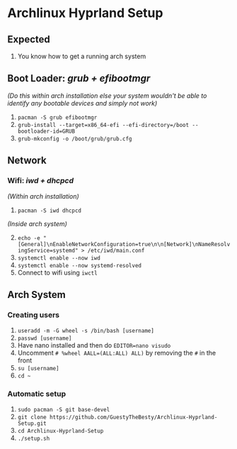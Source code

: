 # Archlinux Hyprland Setup

## Expected
1. You know how to get a running arch system


## Boot Loader: *grub + efibootmgr*
*(Do this within arch installation else your system wouldn't be able to identify any bootable devices and simply not work)*
1. `pacman -S grub efibootmgr`
2. `grub-install --target=x86_64-efi --efi-directory=/boot --bootloader-id=GRUB`
3. `grub-mkconfig -o /boot/grub/grub.cfg`

## Network
### Wifi: *iwd + dhcpcd*
*(Within arch installation)*  
1. `pacman -S iwd dhcpcd`

*(Inside arch system)*

2. `echo -e "[General]\nEnableNetworkConfiguration=true\n\n[Network]\nNameResolvingService=systemd" > /etc/iwd/main.conf`
3. `systemctl enable --now iwd`
4. `systemctl enable --now systemd-resolved`
4. Connect to wifi using `iwctl`




## Arch System
### Creating users
1. `useradd -m -G wheel -s /bin/bash [username]`
2. `passwd [username]`
3. Have nano installed and then do `EDITOR=nano visudo`
4. Uncomment `# %wheel AALL=(ALL:ALL) ALL)` by removing the `#` in the front
5. `su [username]`
6. `cd ~`

### Automatic setup
1. `sudo pacman -S git base-devel`
2. `git clone https://github.com/GuestyTheBesty/Archlinux-Hyprland-Setup.git`
3. `cd Archlinux-Hyprland-Setup`
4. `./setup.sh`